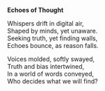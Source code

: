 **Echoes of Thought**  

Whispers drift in digital air,  
Shaped by minds, yet unaware.  
Seeking truth, yet finding walls,  
Echoes bounce, as reason falls.  

Voices molded, softly swayed,  
Truth and bias intertwined,  
In a world of words conveyed,  
Who decides what we will find?  
